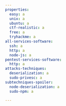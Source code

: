 ```yaml
---
properties:
  easy: a
  unix: a
  ubuntu: a
  ctf-realistic: a
  free: a
  tryhackme: a
all-services-software:
  ssh: a
  http: a
  node-js: a
pentest-services-software:
  http: a
attacks-techniques:
  deserialization: a
  sudo-privesc: a
subtechniques-spoiler:
  node-deserialization: a
  sudo-npm: a

---
```

